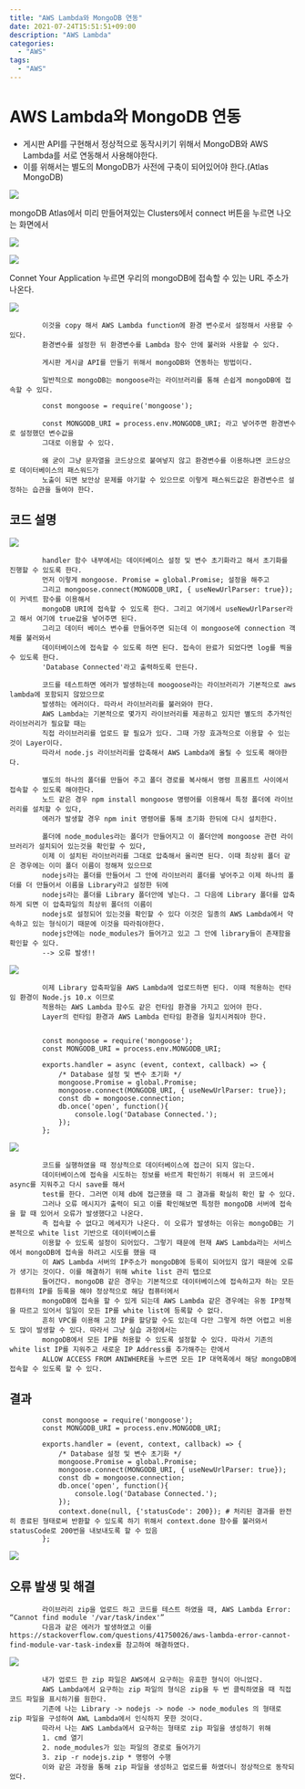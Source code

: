 ```yaml
---
title: "AWS Lambda와 MongoDB 연동"
date: 2021-07-24T15:51:51+09:00
description: "AWS Lambda"
categories:
  - "AWS"
tags:
  - "AWS"
---
```



# AWS Lambda와 MongoDB 연동
- 게시판 API를 구현해서 정상적으로 동작시키기 위해서 MongoDB와 AWS Lambda를 서로 연동해서 사용해야한다. 
- 이를 위해서는 별도의 MongoDB가 사전에 구축이 되어있어야 한다.(Atlas MongoDB)




 
![](/image/awsmongo1.png)


            

            


mongoDB Atlas에서 미리 만들어져있는 Clusters에서 connect 버튼을 누르면 나오는 화면에서





![](/image/awsmongo2.png)






![](/image/awsmongo3.png)

            
            
            



Connet Your Application 누르면 우리의 mongoDB에 접속할 수 있는 URL 주소가 나온다.





![](/image/awsmongo4.png)

            

            

            이것을 copy 해서 AWS Lambda function에 환경 변수로서 설정해서 사용할 수 있다.
            환경변수를 설정한 뒤 환경변수를 Lambda 함수 안에 불러와 사용할 수 있다.
            
            게시판 게시글 API를 만들기 위해서 mongoDB와 연동하는 방법이다.
            
            일반적으로 mongoDB는 mongoose라는 라이브러리를 통해 손쉽게 mongoDB에 접속할 수 있다.
            
            const mongoose = require('mongoose');
            
            const MONGODB_URI = process.env.MONGODB_URI; 라고 넣어주면 환경변수로 설정했던 변수값을
            그대로 이용할 수 있다.
            
            왜 굳이 그냥 문자열을 코드상으로 붙여넣지 않고 환경변수를 이용하냐면 코드상으로 데이터베이스의 패스워드가
            노출이 되면 보안상 문제를 야기할 수 있으므로 이렇게 패스워드값은 환경변수르 설정하는 습관을 들여야 한다.



## 코드 설명

![](/image/awsmongo5.png)
           
           
            

            
            handler 함수 내부에서는 데이터베이스 설정 및 변수 초기화라고 해서 초기화를 진행할 수 있도록 한다.
            먼저 이렇게 mongoose. Promise = global.Promise; 설정을 해주고
            그리고 mongoose.connect(MONGODB_URI, { useNewUrlParser: true}); 이 커넥트 함수를 이용해서
            mongoDB URI에 접속할 수 있도록 한다. 그리고 여기에서 useNewUrlParser라고 해서 여기에 true값을 넣어주면 된다.
            그리고 데이터 베이스 변수를 만들어주면 되는데 이 mongoose에 connection 객체를 불러와서
            데이터베이스에 접속할 수 있도록 하면 된다. 접속이 완료가 되었다면 log를 찍을 수 있도록 한다.
            'Database Connected'라고 출력하도록 만든다.
            
            코드를 테스트하면 에러가 발생하는데 moogoose라는 라이브러리가 기본적으로 aws lambda에 포함되지 않았으므로
            발생하는 에러이다. 따라서 라이브러리를 불러와야 한다.
            AWS Lambda는 기본적으로 몇가지 라이브러리를 제공하고 있지만 별도의 추가적인 라이브러리가 필요할 때는
            직접 라이브러리를 업로드 할 필요가 있다. 그때 가장 효과적으로 이용할 수 있는것이 Layer이다.
            따라서 node.js 라이브러리를 압축해서 AWS Lambda에 올릴 수 있도록 해야한다.
            
            별도의 하나의 폴더를 만들어 주고 폴더 경로를 복사해서 명령 프롬프트 사이에서 접속할 수 있도록 해야한다.
            노드 같은 경우 npm install mongoose 명령어를 이용해서 특정 폴더에 라이브러리를 설치할 수 있다,
            에러가 발생할 경우 npm init 명령어를 통해 초기화 한뒤에 다시 설치한다.
            
            폴더에 node_modules라는 폴더가 만들어지고 이 폴더안에 mongoose 관련 라이브러리가 설치되어 있는것을 확인할 수 있다,
            이제 이 설치된 라이브러리를 그대로 압축해서 올리면 된다. 이때 최상위 폴더 같은 경우에는 이미 폴더 이름이 정해져 있으므로
            nodejs라는 폴더를 만들어서 그 안에 라이브러리 폴더를 넣어주고 이제 하나의 폴더를 더 만들어서 이름을 Library라고 설정한 뒤에
            nodejs라는 폴더를 Library 폴더안에 넣는다. 그 다음에 Library 폴더를 압축하게 되면 이 압축파일의 최상위 폴더의 이름이
            nodejs로 설정되어 있는것을 확인할 수 있다 이것은 일종의 AWS Lambda에서 약속하고 있는 형식이기 때문에 이것을 따라줘야한다.
            nodejs안에는 node_modules가 들어가고 있고 그 안에 library들이 존재함을 확인할 수 있다.
            --> 오류 발생!!


![](/image/awsmongo6.png)



            


            이제 Library 압축파일을 AWS Lambda에 업로드하면 된다. 이때 적용하는 런타임 환경이 Node.js 10.x 이므로
            적용하는 AWS Lambda 함수도 같은 런타임 환경을 가지고 있어야 한다.
            Layer의 런타임 환경과 AWS Lambda 런타임 환경을 일치시켜줘야 한다.
            
            
            const mongoose = require('mongoose');
            const MONGODB_URI = process.env.MONGODB_URI;
            
            exports.handler = async (event, context, callback) => {
                /* Database 설정 및 변수 초기화 */
                mongoose.Promise = global.Promise;
                mongoose.connect(MONGODB_URI, { useNewUrlParser: true});
                const db = mongoose.connection;
                db.once('open', function(){
                    console.log('Database Connected.');
                });
            };




![](/image/awsmongo8.jpg)

            


            코드를 실행하였을 때 정상적으로 데이터베이스에 접근이 되지 않는다.
            데이터베이스에 접속을 시도하는 정보를 바르게 확인하기 위해서 위 코드에서 async를 지워주고 다시 save를 해서
            test를 한다. 그러면 이제 db에 접근했을 때 그 결과를 확실히 확인 할 수 있다.
            그러나 오류 메시지가 출력이 되고 이를 확인해보면 특정한 mongoDB 서버에 접속을 할 때 있어서 오류가 발생했다고 나온다.
            즉 접속할 수 없다고 메세지가 나온다. 이 오류가 발생하는 이유는 mongoDB는 기본적으로 white list 기반으로 데이터베이스를
            이용할 수 있도록 설정이 되어있다. 그렇기 때문에 현재 AWS Lambda라는 서비스에서 mongoDB에 접속을 하려고 시도를 했을 때
            이 AWS Lambda 서버의 IP주소가 mongoDB에 등록이 되어있지 않기 때문에 오류가 생기는 것이다. 이를 해결하기 위해 white list 관리 탭으로
            들어간다. mongoDB 같은 경우는 기본적으로 데이터베이스에 접속하고자 하는 모든 컴퓨터의 IP를 등록을 해야 정상적으로 해당 컴퓨터에서
            mongoDB에 접속을 할 수 있게 되는데 AWS Lambda 같은 경우에는 유동 IP정책을 따르고 있어서 일일이 모든 IP를 white list에 등록할 수 없다.
            흔히 VPC를 이용해 고정 IP를 할당할 수도 있는데 다만 그렇게 하면 어렵고 비용도 많이 발생할 수 있다. 따라서 그냥 실습 과정에서는
            mongoDB에서 모든 IP를 허용할 수 있도록 설정할 수 있다. 따라서 기존의 white list IP를 지워주고 새로운 IP Address를 추가해주는 란에서
            ALLOW ACCESS FROM ANIWHERE을 누르면 모든 IP 대역폭에서 해당 mongoDB에 접속할 수 있도록 할 수 있다.

## 결과

            const mongoose = require('mongoose');
            const MONGODB_URI = process.env.MONGODB_URI;
            
            exports.handler = (event, context, callback) => {
                /* Database 설정 및 변수 초기화 */
                mongoose.Promise = global.Promise;
                mongoose.connect(MONGODB_URI, { useNewUrlParser: true});
                const db = mongoose.connection;
                db.once('open', function(){
                    console.log('Database Connected.');
                });
                context.done(null, {'statusCode': 200}); # 처리된 결과를 완전히 종료된 형태로써 반환할 수 있도록 하기 위해서 context.done 함수를 불러와서 statusCode로 200번을 내보내도록 할 수 있음
            };




![](/image/awsmongo9.png)






## 오류 발생 및 해결

            



            라이브러리 zip을 업로드 하고 코드를 테스트 하였을 때, AWS Lambda Error: “Cannot find module '/var/task/index'”
            다음과 같은 에러가 발생하였고 이를 https://stackoverflow.com/questions/41750026/aws-lambda-error-cannot-find-module-var-task-index를 참고하여 해결하였다.





![](/image/awsmongo7.png)



        



            내가 업로드 한 zip 파일은 AWS에서 요구하는 유효한 형식이 아니었다.
            AWS Lambda에서 요구하는 zip 파일의 형식은 zip을 두 번 클릭하였을 때 직접 코드 파일을 표시하기를 원한다.
            기존에 나는 Library -> nodejs -> node -> node_modules 의 형태로 zip 파일을 구성하여 AWL Lambda에서 인식하지 못한 것이다.
            따라서 나는 AWS Lambda에서 요구하는 형태로 zip 파일을 생성하기 위해
            1. cmd 열기
            2. node_modules가 있는 파일의 경로로 들어가기
            3. zip -r nodejs.zip * 명령어 수행
            이와 같은 과정을 통해 zip 파일을 생성하고 업로드를 하였더니 정상적으로 동작되었다.